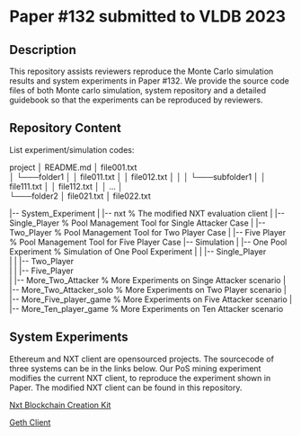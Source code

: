 # Paper \#132 submitted to VLDB 2023

## Description

This repository assists reviewers reproduce the Monte Carlo simulation results and system experiments in Paper \#132.
We provide the source code files of both Monte carlo simulation, system repository and a detailed guidebook so that the experiments can be reproduced by reviewers. 

## Repository Content
List experiment/simulation codes:

project
│   README.md
│   file001.txt    
│
└───folder1
│   │   file011.txt
│   │   file012.txt
│   │
│   └───subfolder1
│       │   file111.txt
│       │   file112.txt
│       │   ...
│   
└───folder2
    │   file021.txt
    │   file022.txt

|-- System_Experiment
|	|-- nxt % The modified NXT evaluation client
|	|-- Single_Player %  Pool Management Tool for Single Attacker Case
|	|-- Two_Player %  Pool Management Tool for Two Player Case
|	|-- Five Player %  Pool Management Tool for Five Player Case
|-- Simulation
|	|-- One Pool Experiment  %  Simulation of One Pool Experiment
|	|	|-- Single_Player    
|	|	|-- Two_Player    
|	|	|-- Five_Player    
|	|-- More_Two_Attacker  %  More Experiments on Singe Attacker scenario
|	|-- More_Two_Attacker_solo %  More Experiments on Two Player scenario
|	|-- More_Five_player_game %  More Experiments on Five Attacker scenario
|	|-- More_Ten_player_game %  More Experiments on Ten Attacker scenario


## System Experiments
Ethereum and NXT client are opensourced projects. The sourcecode of three systems can be in the links below. Our PoS mining experiment modifies the current NXT client, to reproduce the experiment shown in Paper. The modified NXT client can be found in this repository. 

[Nxt Blockchain Creation Kit](https://bitbucket.org/Jelurida/nxt-clone-starter/src/master/)

[Geth Client](https://github.com/ethereum/go-ethereum) 
